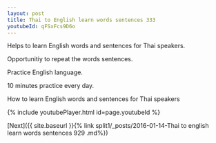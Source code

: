 ```yaml
---
layout: post
title: Thai to English learn words sentences 333 
youtubeId: qFSxFcs9D6o
---
```

 
 
Helps to learn English words and sentences for Thai speakers.

Opportunitiy to repeat the words sentences. 

Practice English language. 
 
10 minutes practice every day. 
 
How to learn English words and sentences for Thai speakers 
 
{% include youtubePlayer.html id=page.youtubeId %}
 
 
[Next]({{ site.baseurl }}{% link  split1/_posts/2016-01-14-Thai to english learn words sentences 929 .md%})
 
